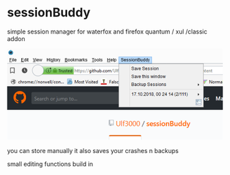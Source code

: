 # sessionBuddy
simple session manager for waterfox and firefox quantum / xul /classic addon

![GitHub Logo](screenshot.png)


you can store manually 
it also saves your crashes n backups 

small editing functions build in 
